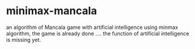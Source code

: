 # minimax-mancala
an algorithm of Mancala game with artificial intelligence using minmax algorithm, the game is already done .... the function of artificial intelligence is missing yet.

